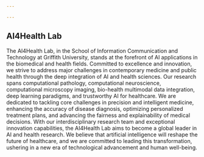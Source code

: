 ```yaml
---

---
```





## AI4Health Lab
The AI4Health Lab, in the School of Information Communication and Technology at Griffith University, stands at the forefront of AI applications in the biomedical and health fields. Committed to excellence and innovation, we strive to address major challenges in contemporary medicine and public health through the deep integration of AI and health sciences. Our research spans computational pathology, computational neuroscience, computational microscopy imaging, bio-health multimodal data integration, deep learning paradigms, and trustworthy AI for healthcare. We are dedicated to tackling core challenges in precision and intelligent medicine, enhancing the accuracy of disease diagnosis, optimizing personalized treatment plans, and advancing the fairness and explainability of medical decisions. With our interdisciplinary research team and exceptional innovation capabilities, the AI4Health Lab aims to become a global leader in AI and health research. We believe that artificial intelligence will reshape the future of healthcare, and we are committed to leading this transformation, ushering in a new era of technological advancement and human well-being.


<div id="p5-sketch"></div>
<script src="https://cdnjs.cloudflare.com/ajax/libs/p5.js/1.4.0/p5.js"></script>
<script>
let sections = [];
let cx, cy, r1x, r1y, r2x, r2y, canvas;
let hoveredIndex = -1;
let w_width,w_height;
let img_logo;

function preload() {
  // Load the image
  img_logo = loadImage('/img/Lab_logo.svg');
}

function setup() {
  w_width = windowWidth>1000 ? 1000 : windowWidth*0.8;
  w_height = windowHeight>600 ? 600 : windowHeight*0.8;
  canvas = createCanvas(w_width, w_height); // Adjust the canvas size
  canvas.parent('p5-sketch');
//centerCanvas();
  angleMode(DEGREES); // 使用度数为单位的角度
  textAlign(CENTER, CENTER);
  // noLoop(); // 只在需要时重绘
  updateCenterAndRadii(); // 更新中心点和半径
  
  cx = width / 2;
  cy = height / 2;
  r1x = 130; // 内椭圆的x轴半径
  r1y = 70;  // 内椭圆的y轴半径
  r2x = 380; // 外椭圆的x轴半径
  r2y = 220; // 外椭圆的y轴半径

  sections = [
    { label: "Deep learning paradigms", color: '#C0504D', start: 0, end: 50, url: "../paradigms" },
    { label: "Multimodal data integration", color: '#8064A2', start: 50, end: 130, url: "../multimodal" },
    { label: "Trustworthy AI for healthcare", color: '#F79646', start: 130, end: 180, url: "../trustAI" },
    { label: "Computational microscopy", color: '#9BBB59', start: 180, end: 230, url: "../c_micro" },
    { label: "Computational histopathology", color: '#5A9BD3', start: 230, end: 310, url: "../c_hist" },
    { label: "Computational neuroscience", color: '#4BACC6', start: 310, end: 360, url: "../c_neru" },
  ];
  
  setInterval(function() {
    mouseMoved();
  }, 100);

}

function draw() {
  clear(); 
translate(0, -35);
  for (let i = 0; i < sections.length; i++) {
    let isHovered = (i === hoveredIndex); 
    let scaleFactor = isHovered ? 1.2 : 1.0;
    let adjustedR2x = r2x * scaleFactor;
    let adjustedR2y = r2y * scaleFactor;
    textSize(17 * scaleFactor); 
    fill(sections[i].color);
    arc(cx, cy, adjustedR2x * 2, adjustedR2y * 2, sections[i].start, sections[i].end, PIE);
    fill(0);
    let angle = (sections[i].start + sections[i].end) / 2;
    let x = cx + adjustedR2x * 0.7 * cos(angle);
    let y = cy + adjustedR2y * 0.7 * sin(angle);
    text(sections[i].label, x, y);
  }

  // 绘制中心的椭圆
  fill('#4472C4'); // 专业的深蓝色
  ellipse(cx, cy, r1x * 2, r1y * 2);
  fill(255);
  textSize(20);
  //text("AI4Health", cx, cy);
  imageMode(CENTER); 
  image(img_logo, cx, cy, 200, 100);
}

function mouseMoved() {
 updateHoveredSection();
}

function mousePressed() {
  if (hoveredIndex !== -1) {
    window.open(sections[hoveredIndex].url);
    
  }

}

function updateHoveredSection(){
  
  let dx = mouseX - cx;
  let dy = mouseY - cy;

  // 计算相对中心的角度（以度为单位）
  let angle = atan2(dy, dx); // 弧度转度
  if (angle < 0) angle += 360;

  // 归一化鼠标位置距离（用于椭圆）
  let factor_inner = sqrt((dx * dx) / (r2x * r2x) + (dy * dy) / (r2y * r2y));
  
  let factor_outer = sqrt((dx * dx) / (r1x * r1x) + (dy * dy) / (r1y * r1y));

  hoveredIndex = -1; // 默认没有悬停在任何部分

  // 如果鼠标在外椭圆内且不在内椭圆内，检查悬停部分
  if (factor_inner <= 1 && factor_outer >1) {
    for (let i = 0; i < sections.length; i++) {
      if (angle >= sections[i].start && angle < sections[i].end) {
        hoveredIndex = i; // 更新悬停索引
        break;
      }
    }
  }
} 

function windowResized() {
  w_width = windowWidth>1000 ? 1000 : windowWidth*0.8;
  w_height = windowHeight>600 ? 600 : windowHeight*0.8;

  resizeCanvas(w_width, w_height); // 调整画布大小
  //centerCanvas();
  updateCenterAndRadii(); // 更新中心点和半径
  
}

function centerCanvas() {
  var x = (windowWidth - width) / 2;
  var y = (windowHeight - height) / 2;
  canvas.position(x, y);
}

function updateCenterAndRadii() {
  cx = width / 2;
  cy = height / 2;
  r1x = width * 0.15; // 根据页面宽度动态设置内椭圆的x轴半径
  r1y = height * 0.1; // 根据页面高度动态设置内椭圆的y轴半径
  r2x = width * 0.35; // 根据页面宽度动态设置外椭圆的x轴半径
  r2y = height * 0.3; // 根据页面高度动态设置外椭圆的y轴半径
}

</script>

